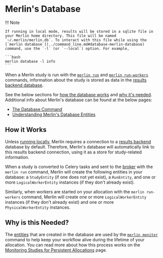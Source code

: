 # Merlin's Database

!!! Note

    If running in local mode, results will be stored in a sqlite file in your Merlin home directory. This file will be named `~/.merlin/merlin.db`. To interact with this file while using the [`merlin database`](../command_line.md#database-merlin-database) command, use the `-l` (or `--local`) option. For example,

    ```bash
    merlin database -l info
    ```

When a Merlin study is run with the [`merlin run`](../command_line.md#run-merlin-run) and [`merlin run-workers`](../command_line.md#run-workers-merlin-run-workers) commands, information about the study is stored as data in the [results backend database](../configuration/index.md#what-is-a-results-backend).

See the below sections for [how the database works](#how-it-works) and [why it's needed](#why-is-this-needed). Additional info about Merlin's database can be found at the below pages:

- [The Database Command](./database_cmd.md)
- [Understanding Merlin's Database Entities](./entities.md)

## How it Works

Unless [running locally](../running_studies.md#local-runs), Merlin requires a connection to a [results backend](../configuration/index.md#what-is-a-results-backend) database by default. Therefore, Merlin's database will automatically link to this results backend connection, using it as a store for study-related information.

When a study is converted to Celery tasks and sent to the [broker](../configuration/index.md#what-is-a-broker) with the `merlin run` command, Merlin will create the following entities in your database: a `StudyEntity` (if one does not yet exist), a `RunEntity`, and one or more `LogicalWorkerEntity` instances (if they don't already exist).

Similarly, when workers are started on your allocation with the `merlin run-workers` command, Merlin will create one or more `LogicalWorkerEntity` instances (if they don't already exist) and one or more `PhysicalWorkerEntity` instances.

## Why is this Needed?

The [entities](./entities.md) that are created in the database are used by the [`merlin monitor`](../command_line.md#monitor-merlin-monitor) command to help keep your workflow alive during the lifetime of your allocation. You can read more about how this process works on the [Monitoring Studies for Persistent Allocations](../monitoring/monitor_for_allocation.md) page.
